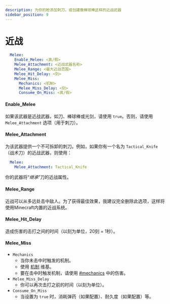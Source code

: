 ```yaml
---
description: 为你的枪添加刺刀，或创建像棒球棒这样的近战武器
sidebar_position: 9
---
```


# 近战

```yaml
  Melee:
    Enable_Melee: <真/假>
    Melee_Attachment: <近战武器名称>
    Melee_Range: <最大近战范围>
    Melee_Hit_Delay: <刻>
    Melee_Miss:
      Mechanics: <机制>
      Melee_Miss_Delay: <刻>
      Consume_On_Miss: <真/假>
```

#### Enable\_Melee

如果该武器是近战武器，如刀、棒球棒或光剑，请使用 `true`。否则，请使用 `Melee_Attachment` 选项（用于刺刀）。

#### Melee\_Attachment

为该武器提供一个不可拆卸的刺刀。例如，如果你有一个名为 `Tactical_Knife`（战术刀）的近战武器，则使用：

```yaml
  Melee:
    Melee_Attachment: Tactical_Knife
```

你的武器将“_继承_”刀的近战属性。

#### Melee\_Range

近战可以从多远处击中敌人。为了获得最佳效果，我建议完全删除此选项，这样将使用Minecraft内置的近战系统。

#### Melee\_Hit\_Delay

造成伤害的击打之间的时间（以刻为单位，20刻 = 1秒）。

#### Melee\_Miss

* `Mechanics`
  * 当你未击中时触发的机制。
  * 使用 [机制](https://app.gitbook.com/o/MgHAZkcfIhs3YcmBjk2r/s/hz7yMxlL81NxAT44nraH/ "提及") 维基。
  * 要在击中时触发机制，请使用 [#mechanics](damage/#mechanics "提及") 中的伤害。
* `Melee_Miss_Delay`
  * 你可以再次击打之前的时间（以刻为单位）。
* `Consume_On_Miss`
  * 当设置为 `true` 时，消耗弹药（如果配置）、耐久度（如果配置）等。
